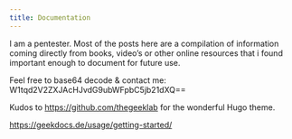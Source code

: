 ```yaml
---
title: Documentation
---
```


I am a pentester. Most of the posts here are a compilation of information coming directly from books, video’s or other online resources that i found important enough to document for future use. 

Feel free to base64 decode & contact me: W1tqd2V2ZXJAcHJvdG9ubWFpbC5jb21dXQ==

Kudos to https://github.com/thegeeklab for the wonderful Hugo theme.

https://geekdocs.de/usage/getting-started/

